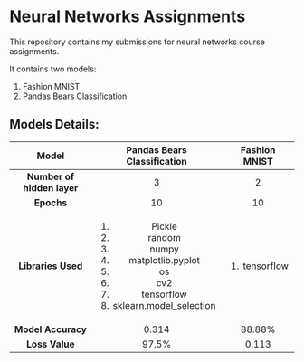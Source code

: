 # Neural Networks Assignments
This repository contains my submissions for neural networks course assignments.

It contains two models:
1. Fashion MNIST
2. Pandas Bears Classification


## Models Details:
| Model      | Pandas Bears Classification | Fashion MNIST     |
|   :---:     |    :----:   |      :---:    |
| **Number of hidden layer** | 3       | 2   |
| **Epochs**   | 10| 10      |
| **Libraries Used**   |<ol><li>Pickle</li><li>random</li><li>numpy</li><li>matplotlib.pyplot</li><li>os</li><li>cv2</li><li>tensorflow</li><li>sklearn.model_selection</li></ol>  |  <ol><li>tensorflow</li></ol>    |
| **Model Accuracy** | 0.314       | 88.88%   |
| **Loss Value** | 97.5%       | 0.113   |
